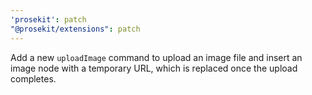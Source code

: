 ```yaml
---
'prosekit': patch
"@prosekit/extensions": patch
---
```


Add a new `uploadImage` command to upload an image file and insert an image node with a temporary URL, which is replaced once the upload completes.
